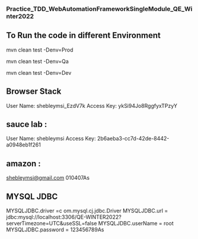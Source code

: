 ### Practice_TDD_WebAutomationFrameworkSingleModule_QE_Winter2022

## To Run the code in different Environment
mvn clean test -Denv=Prod

mvn clean test -Denv=Qa

mvn clean test -Denv=Dev

## Browser Stack
User Name: shebleymsi_EzdV7k 
Access Key: ykSi94Jo8RggfyxTPzyY

## sauce lab :
User Name:  shebleymsi
Access Key: 2b6aeba3-cc7d-42de-8442-a0948eb1f261

## amazon : 
shebleymsi@gmail.com
010407As

## MYSQL JDBC
MYSQLJDBC.driver =c om.mysql.cj.jdbc.Driver
MYSQLJDBC.url = jdbc:mysql://localhost:3306/QE-WINTER2022?serverTimezone=UTC&useSSL=false
MYSQLJDBC.userName = root
MYSQLJDBC.password = 123456789As

